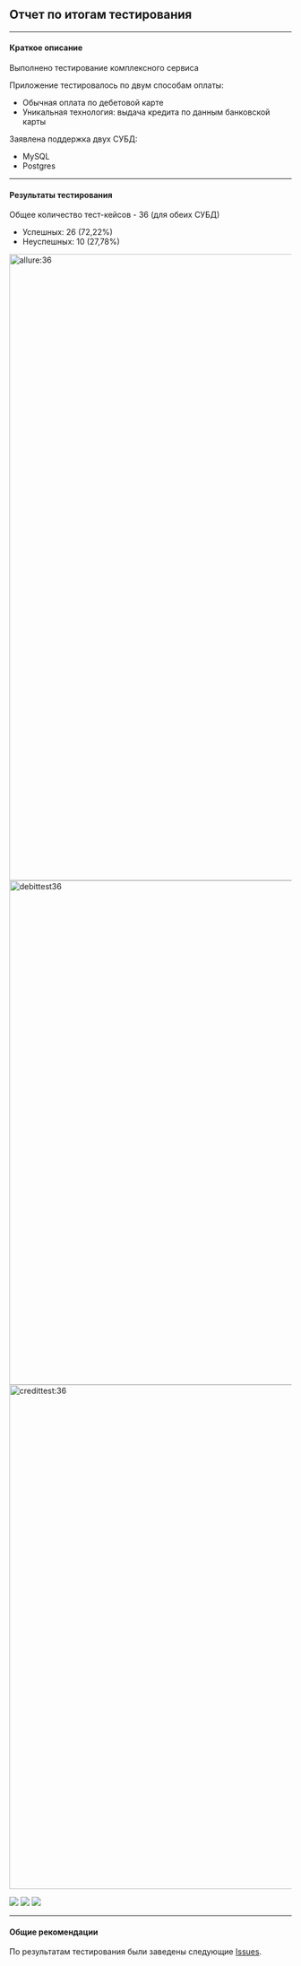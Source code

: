 ## Отчет по итогам тестирования
_____________________________________________________________________________________________________________________


#### Краткое описание



Выполнено тестирование комплексного сервиса

Приложение тестировалось по двум способам оплаты:

 * Обычная оплата по дебетовой карте
 * Уникальная технология: выдача кредита по данным банковской карты


Заявлена поддержка двух СУБД:

 * MySQL
 * Postgres

------------------------------------------------------------------------------------------------------------------------
#### Результаты тестирования

Общее количество тест-кейсов - 36 (для обеих СУБД)

 * Успешных: 26 (72,22%)
 * Неуспешных: 10 (27,78%)

<img width="1118" alt="allure:36" src="https://user-images.githubusercontent.com/102742373/197786538-1b6cb5c3-28d2-471f-8853-5425c0422e6c.png">

<img width="900" alt="debittest36" src="https://user-images.githubusercontent.com/102742373/197786576-e98344c6-80b5-4b20-9e95-98fdf288192e.png">
<img width="900" alt="credittest:36" src="https://user-images.githubusercontent.com/102742373/197786644-1b2c089a-949e-494a-9aa2-7d2802d3147e.png">

![](../../../Desktop/allure:36.png)
![](../../../Desktop/debittest36.png)
![](../../../Desktop/credittest:36.png)

-----------------------------------------------------------------------------------------------------------------------



#### Общие рекомендации


По результатам тестирования были заведены следующие [Issues](https://github.com/MarinaSuhareva/Voyage/issues).
